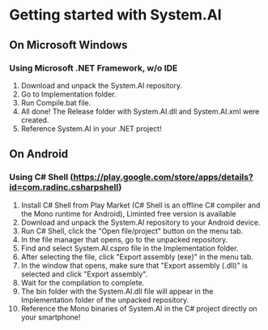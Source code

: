 # Getting started with System.AI

## On Microsoft Windows

### Using Microsoft .NET Framework, w/o IDE

1) Download and unpack the System.AI repository.
2) Go to Implementation folder.
3) Run Compile.bat file.
4) All done! The Release folder with System.AI.dll and System.AI.xml were created.
5) Reference System.AI in your .NET project!

## On Android

### Using C# Shell (https://play.google.com/store/apps/details?id=com.radinc.csharpshell)

1) Install C# Shell from Play Market (C# Shell is an offline C# compiler and the Mono runtime for Android), Liminted free version is available
2) Download and unpack the System.AI repository to your Android device.
3) Run C# Shell, click the "Open file/project" button on the menu tab.
4) In the file manager that opens, go to the unpacked repository.
5) Find and select System.AI.cspro file in the Implementation folder.
6) After selecting the file, click "Export assembly (exe)" in the menu tab.
7) In the window that opens, make sure that "Export assembly (.dll)" is selected and click "Export assembly".
8) Wait for the compilation to complete.
9) The bin folder with the System.AI.dll file will appear in the Implementation folder of the unpacked repository.
10) Reference the Mono binaries of System.AI in the C# project directly on your smartphone!
